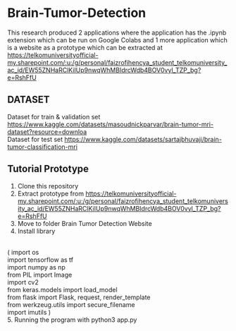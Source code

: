 # Brain-Tumor-Detection
This research produced 2 applications where the application has the .ipynb extension which can be run on Google Colabs and 1 more application which is a website as a prototype which can be extracted at https://telkomuniversityofficial-my.sharepoint.com/:u:/g/personal/faizrofihencya_student_telkomuniversity_ac_id/EW55ZNHaRClKiIUp9nwqWhMBIdrcWdb4BOV0vyl_TZP_bg?e=RshFfU

## DATASET
Dataset for train & validation set https://www.kaggle.com/datasets/masoudnickparvar/brain-tumor-mri-dataset?resource=downloa 
<br/>
Dataset for test set https://www.kaggle.com/datasets/sartajbhuvaji/brain-tumor-classification-mri

## Tutorial Prototype
1. Clone this repository
2. Extract prototype from https://telkomuniversityofficial-my.sharepoint.com/:u:/g/personal/faizrofihencya_student_telkomuniversity_ac_id/EW55ZNHaRClKiIUp9nwqWhMBIdrcWdb4BOV0vyl_TZP_bg?e=RshFfU
3. Move to folder Brain Tumor Detection Website
4. Install library
<br/>
(
import os
<br/>
import tensorflow as tf
<br/>
import numpy as np
<br/>
from PIL import Image
<br/>
import cv2
<br/>
from keras.models import load_model
<br/>
from flask import Flask, request, render_template
<br/>
from werkzeug.utils import secure_filename
<br/>
import imutils
)
<br/>
5. Running the program with python3 app.py
